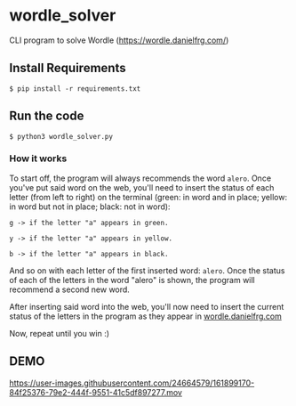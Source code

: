 # wordle_solver
CLI program to solve Wordle (https://wordle.danielfrg.com/)

## Install Requirements
`$ pip install -r requirements.txt`

## Run the code
`$ python3 wordle_solver.py`

### How it works
To start off, the program will always recommends the word `alero`.
Once you've put said word on the web, you'll need to insert the status of each letter (from left to right) on the terminal (green: in word and in place; yellow: in word but not in place; black: not in word):

`g -> if the letter "a" appears in green.`

`y -> if the letter "a" appears in yellow.`

`b -> if the letter "a" appears in black.`

And so on with each letter of the first inserted word: `alero`.
Once the status of each of the letters in the word "alero" is shown, the program will recommend a second new word.

After inserting said word into the web, you'll now need to insert the current status of the letters in the program as they appear in [wordle.danielfrg.com](https://wordle.danielfrg.com)

Now, repeat until you win :)

## DEMO
https://user-images.githubusercontent.com/24664579/161899170-84f25376-79e2-444f-9551-41c5df897277.mov

